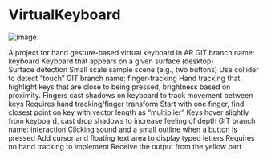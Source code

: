 # VirtualKeyboard
![image](https://github.com/GoBigxs/AR-Keyboard/assets/48315082/69f2fa84-054c-4a8f-86df-6df4768f63d4)

A project for hand gesture-based virtual keyboard in AR
GIT branch name: keyboard
Keyboard that appears on a given surface (desktop)  
Surface detection
Small scale sample scene (e.g., two buttons)
Use collider to detect “touch”
      GIT branch name: finger-tracking 
Hand tracking that highlight keys that are close to being pressed, brightness based on proximity.
Fingers cast shadows on keyboard to track movement between keys
Requires hand tracking/finger transform
Start with one finger, find closest point on key with vector length as “multiplier”
Keys hover slightly from keyboard, cast drop shadows to increase feeling of depth
      GIT branch name: interaction 
Clicking sound and a small outline when a button is pressed
Add cursor and floating text area to display typed letters
Requires no hand tracking to implement
Receive the output from the yellow part

